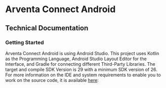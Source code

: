# Arventa Connect Android

## Technical Documentation

### **Getting Started**

Arventa Connect Android is using Android Studio. This project uses Kotlin as the Programming Language, Android Studio Layout Editor for the Interface, and Gradle for connecting different Third-Party Libraries. The target and compile SDK Version is 29 with a minimum SDK version of 26.
For more information on the IDE and system requirements to enable you to work on the source code, it is available [here](https://developer.android.com/):
